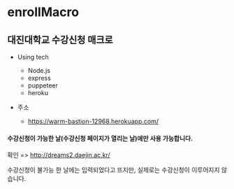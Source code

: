 # enrollMacro

## 대진대학교 수강신청 매크로

* Using tech

  - Node.js
  - express
  - puppeteer
  - heroku

* 주소

  - https://warm-bastion-12968.herokuapp.com/



#### 수강신청이 가능한 날(수강신청 페이지가 열리는 날)에만 사용 가능합니다.

확인 => http://dreams2.daejin.ac.kr/

수강신청이 불가능 한 날에는 입력되었다고 뜨지만, 실제로는 수강신청이 이루어지지 않습니다.
